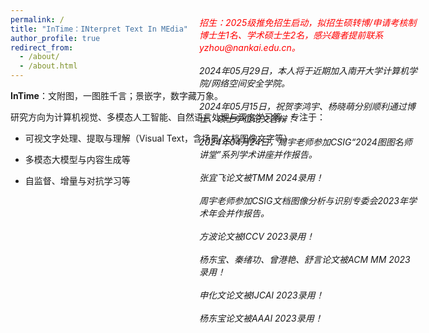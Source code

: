 ```yaml
---
permalink: /
title: "InTime：INterpret Text In MEdia"
author_profile: true
redirect_from: 
  - /about/
  - /about.html
---  
```




  
**InTime**：文附图，一图胜千言；景嵌字，数字藏万象。
  
    
    
研究方向为计算机视觉、多模态人工智能、自然语言处理与深度学习等，专注于：  

+ 可视文字处理、提取与理解（Visual Text，含场景/文档图像文字等）  

+ 多模态大模型与内容生成等  

+ 自监督、增量与对抗学习等  

<style>
  .well{
    position: absolute;
    top: 80px;
    right: 80px;
    width: 350px;
  }
  @media screen and (max-width: 600px) {
    .well {
      position: static;
    }
  }
  .map{
    width: 600px;
  }
</style>

<div class="well">
  <h20 style="color:red"><em>招生：2025级推免招生启动，拟招生硕转博/申请考核制博士生1名、学术硕士生2名，感兴趣者提前联系yzhou@nankai.edu.cn。</em></h20><br><br>
    <em>2024年05月29日，本人将于近期加入南开大学计算机学院/网络空间安全学院。</em><br><br>
    <em>2024年05月15日，祝贺李鸿宇、杨晓萌分别顺利通过博士、硕士学位论文答辩！</em><br><br>
    <em>2024年04月24日，周宇老师参加CSIG“2024图图名师讲堂”系列学术讲座并作报告。</em><br><br>
    <em>张宜飞论文被TMM 2024录用！</em><br><br>
    <em>周宇老师参加CSIG文档图像分析与识别专委会2023年学术年会并作报告。</em><br><br>
    <em>方波论文被ICCV 2023录用！</em><br><br>  
    <em>杨东宝、秦绪功、曾港艳、舒言论文被ACM MM 2023录用！</em><br><br>
    <em>申化文论文被IJCAI 2023录用！</em><br><br>
    <em>杨东宝论文被AAAI 2023录用！</em>
</div>


<div class="map">
  <script type="text/javascript" id="clustrmaps" src="//clustrmaps.com/map_v2.js?d=IZ9pPSCretfEwjCp7s_Fm8UrWtt2kUvApAL5BtbtCBA&cl=ffffff&w=a"></script>
</div>
